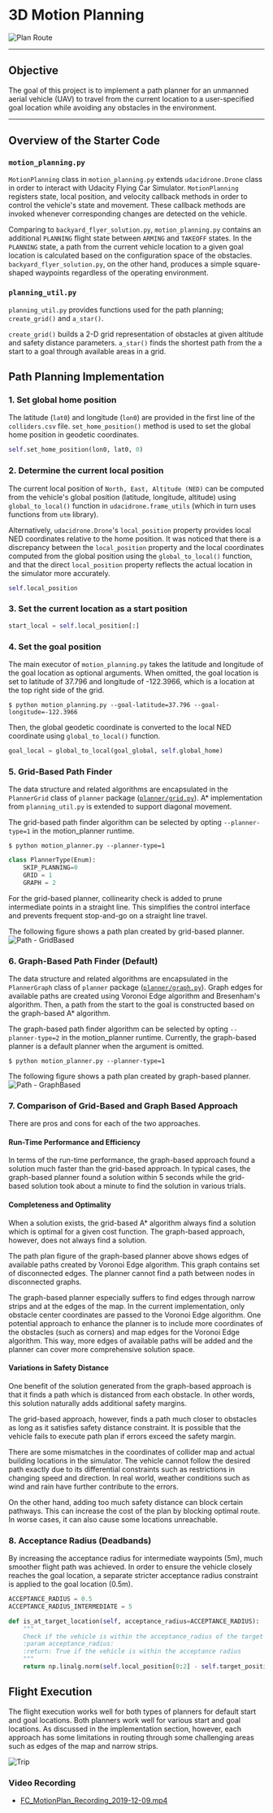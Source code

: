 # 3D Motion Planning
![Plan Route](results/FC_MotionPlan_Route.png)

---

## Objective

The goal of this project is to implement a path planner for an unmanned 
aerial vehicle (UAV) to travel from the current location to a user-specified
goal location while avoiding any obstacles in the environment.

---
## Overview of the Starter Code

### `motion_planning.py`
`MotionPlanning` class in `motion_planning.py` extends `udacidrone.Drone`
class in order to interact with Udacity Flying Car Simulator.
`MotionPlanning` registers state, local position, and velocity callback methods
in order to control the vehicle's state and movement.  These callback methods
are invoked whenever corresponding changes are detected on the vehicle.

Comparing to `backyard_flyer_solution.py`, `motion_planning.py` contains
an additional `PLANNING` flight state between `ARMING` and `TAKEOFF` states.
In the `PLANNING` state, a path from the current vehicle location to a
given goal location is calculated based on the configuration space of the
obstacles.  `backyard_flyer_solution.py`, on the other hand,
produces a simple square-shaped waypoints regardless of the operating environment.

### `planning_util.py`
`planning_util.py` provides functions used for the path planning;
`create_grid()` and `a_star()`.

`create_grid()` builds a 2-D grid representation of obstacles at given
altitude and safety distance parameters.  `a_star()` finds the shortest
path from the a start to a goal through available areas in a grid.

## Path Planning Implementation
### 1. Set global home position
The latitude (`lat0`) and longitude (`lon0`) are provided in the first line
of the `colliders.csv` file.  `set_home_position()` method is used to
set the global home position in geodetic coordinates.
```python
self.set_home_position(lon0, lat0, 0)
```

### 2. Determine the current local position
The current local position of `North, East, Altitude (NED)` can be
computed from the vehicle's global position (latitude, longitude, altitude)
using `global_to_local()` function in `udacidrone.frame_utils`
(which in turn uses functions from `utm` library).

Alternatively, `udacidrone.Drone`'s `local_position` property provides
local NED coordinates relative to the home position.  It was noticed that
there is a discrepancy between the `local_position` property and
the local coordinates computed from the global position using the
`global_to_local()` function, and that the direct `local_position` property
reflects the actual location in the simulator more accurately.

```python
self.local_position
```

### 3. Set the current location as a start position
```python
start_local = self.local_position[:]
```

### 4. Set the goal position
The main executor of `motion_planning.py` takes the latitude and longitude
of the goal location as optional arguments.  When omitted, the goal location
is set to latitude of 37.796 and longitude of -122.3966, which is a location
at the top right side of the grid.

```shell script
$ python motion_planning.py --goal-latitude=37.796 --goal-longitude=-122.3966
```

Then, the global geodetic coordinate is converted to the local NED
coordinate using `global_to_local()` function.
```python
goal_local = global_to_local(goal_global, self.global_home)
```

### 5. Grid-Based Path Finder
The data structure and related algorithms are encapsulated in the
`PlannerGrid` class of `planner` package
([`planner/grid.py`](planner/grid.py)).  A* implementation from
`planning_util.py` is extended to support diagonal movement.

The grid-based path finder algorithm can be selected by opting
`--planner-type=1` in the motion_planner runtime.
```shell script
$ python motion_planner.py --planner-type=1
```

```python
class PlannerType(Enum):
    SKIP_PLANNING=0
    GRID = 1
    GRAPH = 2
```

For the grid-based planner, collinearity check is added to prune
intermediate points in a straight line.  This simplifies the control
interface and prevents frequent stop-and-go on a straight line travel.

The following figure shows a path plan created by grid-based
planner.
![Path - GridBased](results/MotionPlan_Path_GridBased.png)


### 6. Graph-Based Path Finder (Default)
The data structure and related algorithms are encapsulated in the
`PlannerGraph` class of `planner` package
([`planner/graph.py`](planner/graph.py)).  Graph edges for available
paths are created using Voronoi Edge algorithm and Bresenham's algorithm.
Then, a path from the start to the goal is constructed based on the
graph-based A* algorithm.

The graph-based path finder algorithm can be selected by opting
`--planner-type=2` in the motion_planner runtime.  Currently, the
graph-based planner is a default planner when the argument is omitted.
```shell script
$ python motion_planner.py --planner-type=1
```

The following figure shows a path plan created by graph-based
planner.
![Path - GraphBased](results/MotionPlan_Path_GraphBased.png)

### 7. Comparison of Grid-Based and Graph Based Approach
There are pros and cons for each of the two approaches.

#### Run-Time Performance and Efficiency
In terms of the run-time performance, the graph-based approach found
a solution much faster than the grid-based approach.  In typical cases,
the graph-based planner found a solution within 5 seconds while the
grid-based solution took about a minute to find the solution in various
trials.

#### Completeness and Optimality
When a solution exists, the grid-based A* algorithm always find a
solution which is optimal for a given cost function.  The graph-based
approach, however, does not always find a solution.

The path plan figure of the graph-based planner above shows edges of
available paths created by Voronoi Edge algorithm.  This graph contains
set of disconnected edges.  The planner cannot find a path between nodes
in disconnected graphs.

The graph-based planner especially suffers to find edges through narrow
strips and at the edges of the map.  In the current implementation, only
obstacle center coordinates are passed to the Voronoi Edge algorithm.
One potential approach to enhance the planner is to include more
coordinates of the obstacles (such as corners) and map edges for the
Voronoi Edge algorithm.  This way, more edges of available paths will
be added and the planner can cover more comprehensive solution space.

#### Variations in Safety Distance
One benefit of the solution generated from the graph-based approach
is that it finds a path which is distanced from each obstacle.  In other
words, this solution naturally adds additional safety margins. 

The grid-based approach, however, finds a path much closer to obstacles
as long as it satisfies safety distance constraint.  It is possible that
the vehicle fails to execute path plan if errors exceed the safety 
margin.

There are some mismatches in the coordinates of collider map and actual
building locations in the simulator.  The vehicle cannot follow the 
desired path exactly due to its differential constraints such as 
restrictions in changing speed and direction.  In real world, weather
conditions such as wind and rain have further contribute to the errors.

On the other hand, adding too much safety distance can block certain
pathways.  This can increase the cost of the plan by blocking optimal
route.  In worse cases, it can also cause some locations unreachable.

### 8. Acceptance Radius (Deadbands)
By increasing the acceptance radius for intermediate waypoints (5m), much 
smoother flight path was achieved.  In order to ensure the vehicle
closely reaches the goal location, a separate stricter acceptance
radius constraint is applied to the goal location (0.5m).

```python
ACCEPTANCE_RADIUS = 0.5
ACCEPTANCE_RADIUS_INTERMEDIATE = 5

def is_at_target_location(self, acceptance_radius=ACCEPTANCE_RADIUS):
    """
    Check if the vehicle is within the acceptance_radius of the target location
    :param acceptance_radius:
    :return: True if the vehicle is within the acceptance radius
    """
    return np.linalg.norm(self.local_position[0:2] - self.target_position[0:2]) < acceptance_radius
```


## Flight Execution
The flight execution works well for both types of planners for default
start and goal locations.  Both planners work well for various start
and goal locations.  As discussed in the implementation section, however,
each approach has some limitations in routing through some challenging
areas such as edges of the map and narrow  strips.

![Trip](results/FC_MotionPlan_Trip.png)

### Video Recording
* [FC_MotionPlan_Recording_2019-12-09.mp4](results/FC_MotionPlan_Recording_2019-12-09.mp4)
